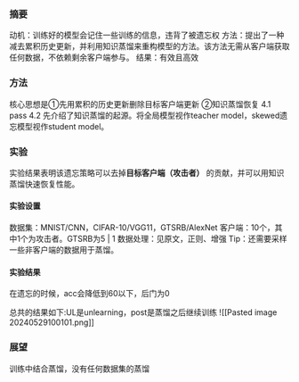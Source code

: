 ### 摘要
动机：训练好的模型会记住一些训练的信息，违背了被遗忘权
方法：提出了一种减去累积历史更新，并利用知识蒸馏来重构模型的方法。该方法无需从客户端获取任何数据，不依赖剩余客户端参与。
结果：有效且高效


### 方法
核心思想是①先用累积的历史更新删除目标客户端更新 ②知识蒸馏恢复
4.1 pass
4.2 先介绍了知识蒸馏的起源。将全局模型视作teacher model，skewed遗忘模型视作student model。


### 实验
实验结果表明该遗忘策略可以去掉**目标客户端（攻击者）** 的贡献，并可以用知识蒸馏快速恢复性能。

#### 实验设置
数据集：MNIST/CNN，CIFAR-10/VGG11，GTSRB/AlexNet
客户端：10个，其中1个为攻击者。GTSRB为5 | 1
数据处理：见原文，正则、增强
Tip：还需要采样一些非客户端的数据用于蒸馏。

#### 实验结果
在遗忘的时候，acc会降低到60以下，后门为0

总共的结果如下:UL是unlearning，post是蒸馏之后继续训练
![[Pasted image 20240529100101.png]]


### 展望
训练中结合蒸馏，没有任何数据集的蒸馏